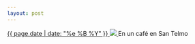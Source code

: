 ```yaml
---
layout: post
---
```


<p>
  <a href="/69">
    <time>{{ page.date | date: "%e %B %Y" }}</time>
    <img src="{{ site.assets_url }}/69.jpg">
  </a>
  En un café en San Telmo
</p>

